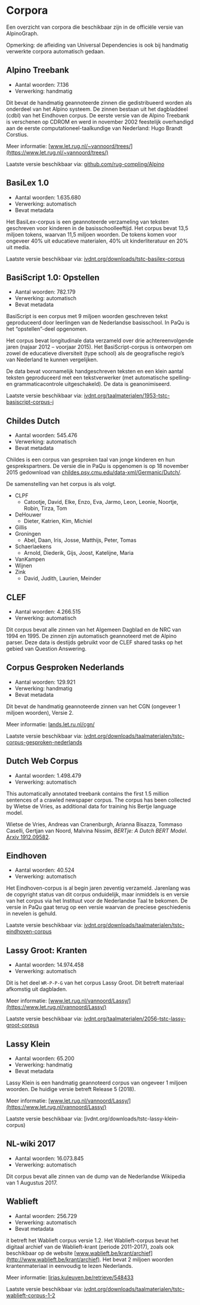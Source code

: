 # Corpora

Een overzicht van corpora die beschikbaar zijn in de officiële versie
van AlpinoGraph.

Opmerking: de afleiding van Universal Dependencies is ook bij
handmatig verwerkte corpora automatisch gedaan.

## Alpino Treebank

 * Aantal woorden:  7.136
 * Verwerking: handmatig

Dit bevat de handmatig geannoteerde zinnen die gedistribueerd worden
als onderdeel van het Alpino systeem. De zinnen bestaan uit het
dagbladdeel (cdbl) van het Eindhoven corpus. De eerste versie van de
Alpino Treebank is verschenen op CDROM en werd in november 2002
feestelijk overhandigd aan de eerste computationeel-taalkundige van
Nederland: Hugo Brandt Corstius.

Meer informatie: [www.let.rug.nl/~vannoord/trees/](https://www.let.rug.nl/~vannoord/trees/)

Laatste versie beschikbaar via: [github.com/rug-compling/Alpino](https://github.com/rug-compling/Alpino)

## BasiLex 1.0

 * Aantal woorden: 1.635.680
 * Verwerking: automatisch
 * Bevat metadata

Het BasiLex-corpus is een geannoteerde verzameling van teksten geschreven voor kinderen in de basisschoolleeftijd. Het corpus bevat 13,5 miljoen tokens, waarvan 11,5 miljoen woorden. De tokens komen voor ongeveer 40% uit educatieve materialen, 40% uit kinderliteratuur en 20% uit media.

Laatste versie beschikbaar via: [ivdnt.org/downloads/tstc-basilex-corpus](https://ivdnt.org/downloads/tstc-basilex-corpus)

## BasiScript 1.0: Opstellen

 * Aantal woorden: 782.179
 * Verwerking: automatisch
 * Bevat metadata

BasiScript is een corpus met 9 miljoen woorden geschreven tekst geproduceerd door leerlingen van de Nederlandse basisschool. In PaQu is het “opstellen”-deel opgenomen.

Het corpus bevat longitudinale data verzameld over drie achtereenvolgende jaren (najaar 2012 – voorjaar 2015). Het BasiScript-corpus is ontworpen om zowel de educatieve diversiteit (type school) als de geografische regio’s van Nederland te kunnen vergelijken.

De data bevat voornamelijk handgeschreven teksten en een klein aantal teksten geproduceerd met een tekstverwerker (met automatische spelling- en grammaticacontrole uitgeschakeld). De data is geanonimiseerd.

Laatste versie beschikbaar via: [ivdnt.org/taalmaterialen/1953-tstc-basiscript-corpus-j](https://ivdnt.org/taalmaterialen/1953-tstc-basiscript-corpus-j)

## Childes Dutch

 * Aantal woorden: 545.476
 * Verwerking: automatisch
 * Bevat metadata

Childes is een corpus van gesproken taal van jonge kinderen en hun gesprekspartners. De versie die in PaQu is opgenomen is op 18 november 2015 gedownload van [childes.psy.cmu.edu/data-xml/Germanic/Dutch/](http://childes.psy.cmu.edu/data-xml/Germanic/Dutch/).

De samenstelling van het corpus is als volgt.

 * CLPF
     * Catootje, David, Elke, Enzo, Eva, Jarmo, Leon, Leonie, Noortje, Robin, Tirza, Tom
 * DeHouwer
     * Dieter, Katrien, Kim, Michiel
 * Gillis
 * Groningen
     * Abel, Daan, Iris, Josse, Matthijs, Peter, Tomas
 * Schaerlaekens
     * Arnold, Diederik, Gijs, Joost, Katelijne, Maria
 * VanKampen
 * Wijnen
 * Zink
     * David, Judith, Laurien, Meinder



## CLEF

 * Aantal woorden: 4.266.515
 * Verwerking: automatisch

Dit corpus bevat alle zinnen van het Algemeen Dagblad en de NRC van
1994 en 1995. De zinnen zijn automatisch geannoteerd met de Alpino
parser. Deze data is destijds gebruikt voor de CLEF shared tasks op
het gebied van Question Answering.

## Corpus Gesproken Nederlands

 * Aantal woorden: 129.921
 * Verwerking: handmatig
 * Bevat metadata

Dit bevat de handmatig geannoteerde zinnen van het CGN (ongeveer 1 miljoen woorden), Versie 2.

Meer informatie: [lands.let.ru.nl/cgn/](http://lands.let.ru.nl/cgn/)

Laatste versie beschikbaar via: [ivdnt.org/downloads/taalmaterialen/tstc-corpus-gesproken-nederlands](https://ivdnt.org/downloads/taalmaterialen/tstc-corpus-gesproken-nederlands)

## Dutch Web Corpus

 * Aantal woorden: 1.498.479
 * Verwerking: automatisch

This automatically annotated treebank contains the first 1.5 million
sentences of a crawled newspaper corpus. The corpus has been collected
by Wietse de Vries, as additional data for training his Bertje
language model.

Wietse de Vries, Andreas van Cranenburgh, Arianna Bisazza, Tommaso
Caselli, Gertjan van Noord, Malvina Nissim, *BERTje: A Dutch BERT
Model*. [Arxiv 1912.09582](https://arxiv.org/abs/1912.09582).

## Eindhoven

 * Aantal woorden: 40.524
 * Verwerking: automatisch

Het Eindhoven-corpus is al begin jaren zeventig verzameld. Jarenlang
was de copyright status van dit corpus onduidelijk, maar inmiddels is
en versie van het corpus via het Instituut voor de Nederlandse Taal te
bekomen. De versie in PaQu gaat terug op een versie waarvan de
preciese geschiedenis in nevelen is gehuld.

Laatste versie beschikbaar via: [ivdnt.org/downloads/taalmaterialen/tstc-eindhoven-corpus](https://ivdnt.org/downloads/taalmaterialen/tstc-eindhoven-corpus)

## Lassy Groot: Kranten

 * Aantal woorden: 14.974.458
 * Verwerking: automatisch

Dit is het deel `WR-P-P-G` van het corpus Lassy Groot. Dit betreft materiaal afkomstig uit dagbladen.

Meer informatie: [www.let.rug.nl/vannoord/Lassy/](https://www.let.rug.nl/vannoord/Lassy/)

Laatste versie beschikbaar via: [ivdnt.org/taalmaterialen/2056-tstc-lassy-groot-corpus](https://ivdnt.org/taalmaterialen/2056-tstc-lassy-groot-corpus)

## Lassy Klein

 * Aantal woorden: 65.200
 * Verwerking: handmatig
 * Bevat metadata

Lassy Klein is een handmatig geannoteerd corpus van ongeveer 1 miljoen
woorden. De huidige versie betreft Release 5 (2018).

Meer informatie: [www.let.rug.nl/vannoord/Lassy/](https://www.let.rug.nl/vannoord/Lassy/)

Laatste versie beschikbaar via: [ivdnt.org/downloads/tstc-lassy-klein-corpus)

## NL-wiki 2017

 * Aantal woorden: 16.073.845
 * Verwerking: automatisch

Dit corpus bevat alle zinnen van de dump van de Nederlandse Wikipedia van 1 Augustus 2017.

## Wablieft

 * Aantal woorden: 256.729
 * Verwerking: automatisch
 * Bevat metadata

it betreft het Wablieft corpus versie 1.2. Het Wablieft-corpus bevat
het digitaal archief van de Wablieft-krant (periode 2011-2017), zoals
ook beschikbaar op de website
[www.wablieft.be/krant/archief](http://www.wablieft.be/krant/archief).
Het bevat 2 miljoen woorden krantenmateriaal in eenvoudig te lezen
Nederlands.


Meer informatie: [lirias.kuleuven.be/retrieve/548433](https://lirias.kuleuven.be/retrieve/548433)

Laatste versie beschikbaar via: [ivdnt.org/downloads/taalmaterialen/tstc-wablieft-corpus-1-2](https://ivdnt.org/downloads/taalmaterialen/tstc-wablieft-corpus-1-2)
